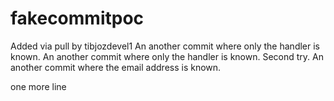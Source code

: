 # fakecommitpoc
Added via pull by tibjozdevel1
An another commit where only the handler is known.
An another commit where only the handler is known. Second try.
An another commit where the email address is known. 

one more line
